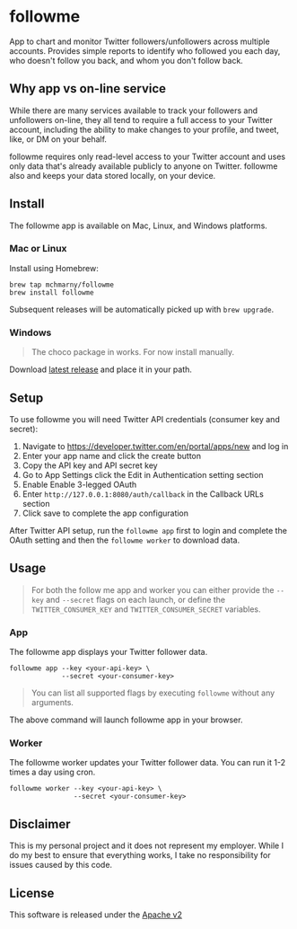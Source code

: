 # followme

App to chart and monitor Twitter followers/unfollowers across multiple accounts. Provides simple reports to identify who followed you each day, who doesn't follow you back, and whom you don't follow back. 

## Why app vs on-line service

While there are many services available to track your followers and unfollowers on-line, they all tend to require a full access to your Twitter account, including the ability to make changes to your profile, and tweet, like, or DM on your behalf. 

followme requires only read-level access to your Twitter account and uses only data that's already available publicly to anyone on Twitter. followme also and keeps your data stored locally, on your device.

## Install

The followme app is available on Mac, Linux, and Windows platforms. 

### Mac or Linux 

Install using Homebrew:

```shell
brew tap mchmarny/followme
brew install followme
```

Subsequent releases will be automatically picked up with `brew upgrade`.

### Windows 

> The choco package in works. For now install manually.

Download [latest release](https://github.com/mchmarny/followme/releases/latest) and place it in your path.

## Setup 

To use followme you will need Twitter API credentials (consumer key and secret):

1. Navigate to https://developer.twitter.com/en/portal/apps/new and log in
2. Enter your app name and click the create button
3. Copy the API key and API secret key
4. Go to App Settings click the Edit in Authentication setting section
5. Enable Enable 3-legged OAuth
6. Enter `http://127.0.0.1:8080/auth/callback` in the Callback URLs section
7. Click save to complete the app configuration

After Twitter API setup, run the `followme app` first to login and complete the OAuth setting and then the `followme worker` to download data.

## Usage

> For both the follow me app and worker you can either provide the `--key` and `--secret` flags on each launch, or define the `TWITTER_CONSUMER_KEY` and `TWITTER_CONSUMER_SECRET` variables.

### App

The followme app displays your Twitter follower data.

```shell
followme app --key <your-api-key> \
             --secret <your-consumer-key>
```

> You can list all supported flags by executing `followme` without any arguments.

The above command will launch followme app in your browser.

### Worker 

The followme worker updates your Twitter follower data. You can run it 1-2 times a day using cron.

```shell
followme worker --key <your-api-key> \
                --secret <your-consumer-key>
```

## Disclaimer

This is my personal project and it does not represent my employer. While I do my best to ensure that everything works, I take no responsibility for issues caused by this code.

## License

This software is released under the [Apache v2](./LICENSE)